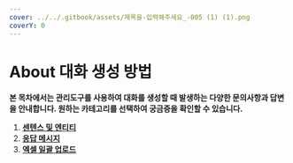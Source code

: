 ```yaml
---
cover: ../../.gitbook/assets/제목을-입력해주세요_-005 (1) (1).png
coverY: 0
---
```


# About 대화 생성 방법

**본 목차에서는 관리도구를 사용하여 대화를 생성할 때 발생하는 다양한 문의사항과 답변을 안내합니다. 원하는 카테고리를 선택하여 궁금증을 확인할 수 있습니다.**

1. ****[**센텐스 및 엔티티**](undefined.md)****
2. ****[**응답 메시지**](undefined-1.md)****
3. ****[**엑셀 일괄 업로드**](undefined-2.md)****
